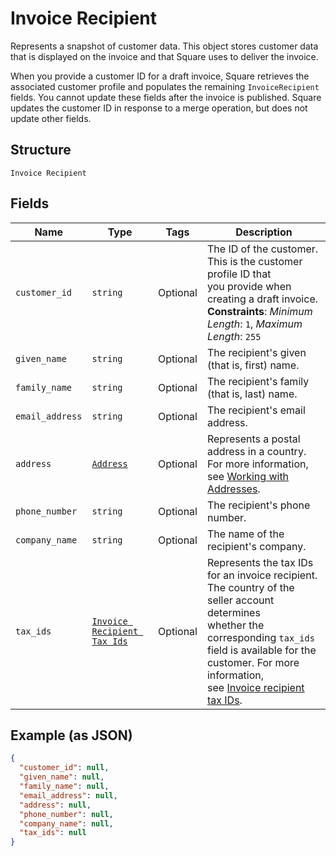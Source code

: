 
# Invoice Recipient

Represents a snapshot of customer data. This object stores customer data that is displayed on the invoice
and that Square uses to deliver the invoice.

When you provide a customer ID for a draft invoice, Square retrieves the associated customer profile and populates
the remaining `InvoiceRecipient` fields. You cannot update these fields after the invoice is published.
Square updates the customer ID in response to a merge operation, but does not update other fields.

## Structure

`Invoice Recipient`

## Fields

| Name | Type | Tags | Description |
|  --- | --- | --- | --- |
| `customer_id` | `string` | Optional | The ID of the customer. This is the customer profile ID that<br>you provide when creating a draft invoice.<br>**Constraints**: *Minimum Length*: `1`, *Maximum Length*: `255` |
| `given_name` | `string` | Optional | The recipient's given (that is, first) name. |
| `family_name` | `string` | Optional | The recipient's family (that is, last) name. |
| `email_address` | `string` | Optional | The recipient's email address. |
| `address` | [`Address`](../../doc/models/address.md) | Optional | Represents a postal address in a country.<br>For more information, see [Working with Addresses](https://developer.squareup.com/docs/build-basics/working-with-addresses). |
| `phone_number` | `string` | Optional | The recipient's phone number. |
| `company_name` | `string` | Optional | The name of the recipient's company. |
| `tax_ids` | [`Invoice Recipient Tax Ids`](../../doc/models/invoice-recipient-tax-ids.md) | Optional | Represents the tax IDs for an invoice recipient. The country of the seller account determines<br>whether the corresponding `tax_ids` field is available for the customer. For more information,<br>see [Invoice recipient tax IDs](https://developer.squareup.com/docs/invoices-api/overview#recipient-tax-ids). |

## Example (as JSON)

```json
{
  "customer_id": null,
  "given_name": null,
  "family_name": null,
  "email_address": null,
  "address": null,
  "phone_number": null,
  "company_name": null,
  "tax_ids": null
}
```

